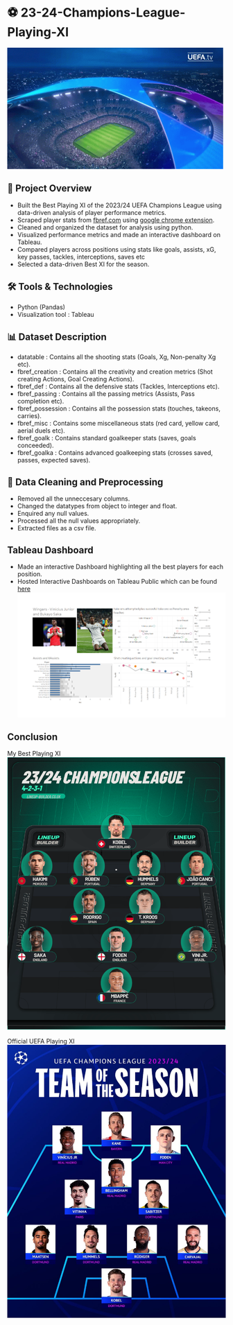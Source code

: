 # ⚽ 23-24-Champions-League-Playing-XI
![.](media/uefa-champions-league.gif)

## 📌 Project Overview
* Built the Best Playing XI of the 2023/24 UEFA Champions League using data-driven analysis of player performance metrics.
* Scraped player stats from [fbref.com](https://fbref.com/en/comps/8/2023-2024/stats/2023-2024-Champions-League-Stats) using [google chrome extension](https://chromewebstore.google.com/detail/nocoding-data-scraper-eas/ojaffphbffmdaicdkahnmihipclmepok?hl=en-US&utm_source=ext_sidebar).
* Cleaned and organized the dataset for analysis using python.
* Visualized performance metrics and made an interactive dashboard on Tableau.
* Compared players across positions using stats like goals, assists, xG, key passes, tackles, interceptions, saves etc
* Selected a data-driven Best XI for the season.

## 🛠️ Tools & Technologies
* Python (Pandas)
* Visualization tool : Tableau

## 📊 Dataset Description
* datatable : Contains all the shooting stats (Goals, Xg, Non-penalty Xg etc).
* fbref_creation : Contains all the creativity and creation metrics (Shot creating Actions, Goal Creating Actions).
* fbref_def : Contains all the defensive stats (Tackles, Interceptions etc).
* fbref_passing : Contains all the passing metrics (Assists, Pass completion etc).
* fbref_possession : Contains all the possession stats (touches, takeons, carries).
* fbref_misc : Contains some miscellaneous stats (red card, yellow card, aerial duels etc).
* fbref_goalk : Contains standard goalkeeper stats (saves, goals conceeded).
* fbref_goalka : Contains advanced goalkeeping stats (crosses saved, passes, expected saves).

## 🧹 Data Cleaning and Preprocessing
* Removed all the unneccesary columns.
* Changed the datatypes from object to integer and float.
* Enquired any null values.
* Processed all the null values appropriately.
* Extracted files as a csv file.

## Tableau Dashboard

* Made an interactive Dashboard highlighting all the best players for each position.
* Hosted Interactive Dashboards on Tableau Public which can be found [here](https://public.tableau.com/views/Book1_17514543300400/Striker?:language=en-US&:sid=&:redirect=auth&:display_count=n&:origin=viz_share_link)
![.](media/wingtab.png)
 
## Conclusion
My Best Playing XI 
![.](media/lineup-builder.png)

Official UEFA Playing XI
![.](media/uefa.jpg)
